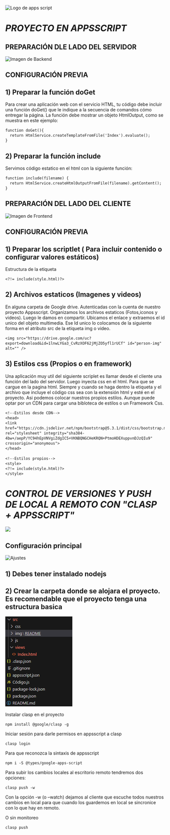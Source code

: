 ![Logo de apps script](https://hiviewsolutions.com/wp-content/uploads/2021/07/Apps-Script-min.png)

<em><h1>PROYECTO EN APPSSCRIPT</h1></em>


<h2>PREPARACIÓN DLE LADO DEL SERVIDOR</h2>

![Imagen de Backend](https://cdn-icons-png.flaticon.com/512/6213/6213731.png)

<h2>CONFIGURACIÓN PREVIA</h2>
<h2>1) Preparar la función doGet</h2>

Para crear una aplicación web con el servicio HTML, tu código debe incluir una función doGet() que le indique a la secuencia de comandos cómo entregar la página. La función debe mostrar un objeto HtmlOutput, como se muestra en este ejemplo:
```
function doGet(){
  return HtmlService.createTemplateFromFile('Index').evaluate();
}
```
<h2>2) Preparar la función include</h2>

Servimos código estatico en el html con la siguiente función:
```
function include(filename) {
  return HtmlService.createHtmlOutputFromFile(filename).getContent();
}
```

<h2>PREPARACIÓN DEL LADO DEL CLIENTE</h2>

![Imagen de Frontend](https://aws-storage-aulab.s3.eu-south-1.amazonaws.com/aulabes/app/public/36/conversions/articoloweb-cover-cover.jpg)

<h2>CONFIGURACIÓN PREVIA</h2>
<h2>1) Preparar los scriptlet ( Para incluir contenido o configurar valores estáticos)</h2>

Estructura de la etiqueta
```
<?!= include(style.html)?>
```
<h2>2) Archivos estaticos (Imagenes y videos)</h2>
En alguna carpeta de Google drive. Autenticadas con la cuenta de nuestro proyecto Appsscript. Organizamos los archivos estaticos (Fotos,iconos y videos).
Luego le damos en compartir. Ubicamos el enlace y extraemos el id unico del objeto multimedia. Ese Id unico lo colocamos de la siguiente forma en el atributo src de la etiqueta img o video.

```
<img src="https://drive.google.com/uc?export=download&id=1lnwLYGa3_CvRzXOF62jMjZO5yfl1rUCf" id="person-img" alt="" />
```
<h2>3) Estilos css (Propios o en framework)</h2>

Una aplicación muy util del siguiente scriplet es llamar desde el cliente una función del lado del servidor. Luego inyecta css en el html. Para que se cargue en la pagina html. Siempre y cuando se haga dentro la etiqueta <style></style> y el archivo que incluye el código css sea con la extensión html y esté en el proyecto.
Asi podemos colocar nuestros propios estilos. Aunque puede optar por un CDN para cargar una bibloteca de estilos o un Framework Css.

```
<!--Estilos desde CDN-->
<head>
<link href="https://cdn.jsdelivr.net/npm/bootstrap@5.3.1/dist/css/bootstrap.min.css" rel="stylesheet" integrity="sha384-4bw+/aepP/YC94hEpVNVgiZdgIC5+VKNBQNGCHeKRQN+PtmoHDEXuppvnDJzQIu9" crossorigin="anonymous">
</head>

<!--Estilos propios-->
<style>
<?!= include(style.html)?>
</style>
```

<em><h1>CONTROL DE VERSIONES Y PUSH DE LOCAL A REMOTO CON "CLASP + APPSSCRIPT"</h1></em>


   <p align="left">
   <img src="https://img.shields.io/badge/STATUS-EN%20DESAROLLO-green">
   </p>


<h2>Configuración principal</h2>

![Ajustes](https://definicion.de/wp-content/uploads/2016/11/configuracion.png)

<h2>1) Debes tener instalado nodejs</h2>
<h2>2) Crear la carpeta donde se alojara el proyecto. Es recomendable que el proyecto tenga una estructura basica</h2>

![Alt text](/src/img/README/root_proyect.png)


Instalar clasp en el proyecto

```
npm install @google/clasp -g
```
Iniciar sesión para darle permisos en appsscript a clasp

```
clasp login
```
Para que reconozca la sintaxis de appsscript
```
npm i -S @types/google-apps-script
```


Para subir los cambios locales al escritorio remoto tendremos dos opciones:

```
clasp push -w
```
Con la opción -w (o –watch) dejamos al cliente que escuche todos nuestros cambios en local para que cuando los guardemos en local se sincronice con lo que hay en remoto.

O sin monitoreo

```
clasp push
```
